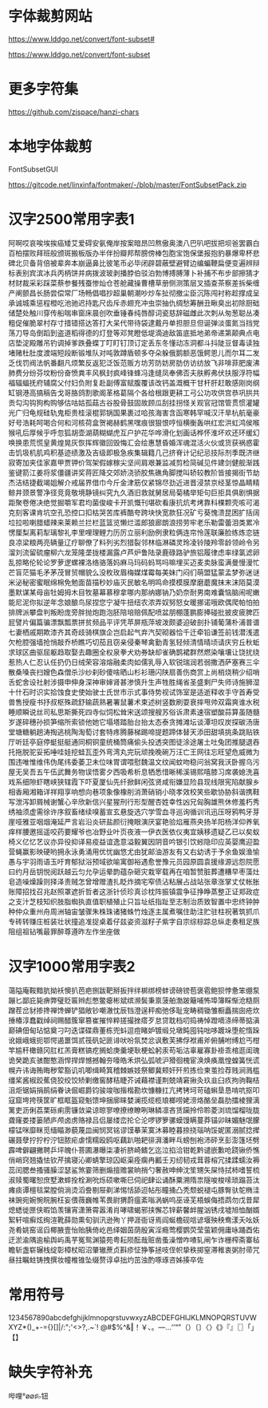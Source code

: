 # 字体裁剪网站

https://www.lddgo.net/convert/font-subset#

https://www.lddgo.net/convert/font-subset

# 更多字符集
https://github.com/zispace/hanzi-chars

# 本地字体裁剪

FontSubsetGUI

https://gitcode.net/linxinfa/fontmaker/-/blob/master/FontSubsetPack.zip

# 汉字2500常用字表1

阿啊哎哀唉埃挨癌矮艾爱碍安氨俺岸按案暗昂凹熬傲奥澳八巴叭吧拔把坝爸罢霸白百柏摆败拜班般颁斑搬板版办半伴扮瓣邦帮膀傍棒包胞宝饱保堡报抱豹暴爆卑杯悲碑北贝备背倍被辈奔本崩逼鼻比彼笔币必毕闭辟碧蔽壁避臂边编蝙鞭扁便变遍辨辩标表别宾滨冰兵丙柄饼并病拨波玻剥播脖伯驳泊勃博搏膊薄卜补捕不布步部擦猜才材财裁采彩踩菜蔡参餐残蚕惨灿仓苍舱藏操曹槽草册侧测策层叉插查茶察差拆柴缠产阐颤昌长肠尝偿常厂场畅倡唱抄超巢朝潮吵炒车扯彻撤尘臣沉陈闯衬称趁撑成呈承诚城乘惩程橙吃池驰迟持匙尺齿斥赤翅充冲虫崇抽仇绸愁筹酬丑瞅臭出初除厨础储楚处触川穿传船喘串窗床晨创吹垂锤春纯唇醇词瓷慈辞磁雌此次刺从匆葱聪丛凑粗促催脆翠村存寸措错搭达答打大呆代带待袋逮戴丹单担胆旦但诞弹淡蛋氮当挡党荡刀导岛倒蹈到盗道稻得德的灯登等邓凳瞪低堤滴迪敌笛底抵地弟帝递第颠典点电店垫淀殿雕吊钓调掉爹跌叠蝶丁叮盯钉顶订定丢东冬懂动冻洞都斗抖陡豆督毒读独堵赌杜肚度渡端短段断锻堆队对吨敦蹲盾顿多夺朵躲俄鹅额恶饿鳄恩儿而尔耳二发乏伐罚阀法帆番翻凡烦繁反返犯泛饭范贩方坊芳防妨房肪仿访纺放飞非啡菲肥废沸肺费分纷芬坟粉份奋愤粪丰风枫封疯峰锋蜂冯逢缝凤奉佛否夫肤孵弗伏扶服浮符幅福辐蝠抚府辅腐父付妇负附复赴副傅富赋腹覆该改钙盖溉概干甘杆肝赶敢感刚岗纲缸钢港高搞稿告戈哥胳鸽割歌阁革格葛隔个各给根跟更耕工弓公功攻供宫恭巩拱共贡勾沟钩狗构购够估咕姑孤菇古谷股骨鼓固故顾瓜刮挂拐怪关观官冠馆管贯惯灌罐光广归龟规硅轨鬼柜贵桂滚棍郭锅国果裹过哈孩海害含函寒韩罕喊汉汗旱杭航毫豪好号浩耗呵喝合何和河核荷盒贺褐赫鹤黑嘿痕很狠恨哼恒横衡轰哄红宏洪虹鸿侯喉猴吼后厚候乎呼忽狐胡壶湖葫糊蝴虎互户护花华哗滑化划画话桦怀淮坏欢还环缓幻唤换患荒慌皇黄煌晃灰恢挥辉徽回毁悔汇会绘惠慧昏婚浑魂混活火伙或货获祸惑霍击饥圾机肌鸡积基迹绩激及吉级即极急疾集辑籍几己挤脊计记纪忌技际剂季既济继寂寄加夹佳家嘉甲贾钾价驾架假嫁稼尖坚间肩艰兼监减剪检简碱见件建剑健舰渐践鉴键箭江姜将浆僵疆讲奖蒋匠降交郊娇浇骄胶焦礁角脚搅叫轿较教阶皆接揭街节劫杰洁结捷截竭姐解介戒届界借巾今斤金津筋仅紧锦尽劲近进晋浸禁京经茎惊晶睛精鲸井颈景警净径竞竟敬境静镜纠究九久酒旧救就舅居局菊橘举矩句巨拒具俱剧惧据距聚卷倦决绝觉掘嚼军君均菌俊峻卡开凯慨刊堪砍看康抗炕考烤靠科棵颗壳咳可渴克刻客课肯坑空孔恐控口扣枯哭苦库裤酷夸跨块快宽款狂况矿亏葵愧溃昆困扩括阔垃拉啦喇腊蜡辣来莱赖兰拦栏蓝篮览懒烂滥郎狼廊朗浪捞劳牢老乐勒雷蕾泪类累冷愣厘梨离莉犁璃黎礼李里哩理鲤力历厉立丽利励例隶粒俩连帘怜莲联廉脸练炼恋链良凉梁粮两亮辆量辽疗聊僚了料列劣烈猎裂邻林临淋磷灵玲凌铃陵羚零龄领岭令另溜刘流留硫瘤柳六龙笼隆垄拢楼漏露卢芦炉鲁陆录鹿碌路驴旅铝履律虑率绿氯滤卵乱掠略伦轮论罗萝逻螺裸洛络骆落妈麻马玛码蚂骂吗嘛埋买迈麦卖脉蛮满曼慢漫忙芒盲茫猫毛矛茅茂冒贸帽貌么没枚玫眉梅媒煤霉每美妹门闷们萌盟猛蒙孟梦弥迷谜米泌秘密蜜眠绵棉免勉面苗描秒妙庙灭民敏名明鸣命摸模膜摩磨蘑魔抹末沫陌莫漠墨默谋某母亩牡姆拇木目牧墓幕慕穆拿哪内那纳娜钠乃奶奈耐男南难囊恼脑闹呢嫩能尼泥你拟逆年念娘酿鸟尿捏您宁凝牛扭纽农浓弄奴努怒女暖挪诺哦欧偶爬帕怕拍排牌派攀盘判叛盼庞旁胖抛炮跑泡胚陪培赔佩配喷盆朋棚蓬鹏膨捧碰批披皮疲脾匹屁譬片偏篇骗漂飘瓢票拼贫频品平评凭苹屏瓶萍坡泼颇婆迫破剖扑铺葡蒲朴浦普谱七妻栖戚期欺漆齐其奇歧骑棋旗企岂启起气弃汽契砌器恰千迁牵铅谦签前钱潜浅遣欠枪腔强墙抢悄敲乔桥瞧巧切茄且窃亲侵秦琴禽勤青氢轻倾清情晴顷请庆穷丘秋蚯求球区曲驱屈躯趋取娶去趣圈全权泉拳犬劝券缺却雀确鹊裙群然燃染嚷壤让饶扰绕惹热人仁忍认任扔仍日绒荣容溶熔融柔肉如儒乳辱入软锐瑞润若弱撒洒萨塞赛三伞散桑嗓丧扫嫂色森僧杀沙纱刹砂傻啥晒山杉衫珊闪陕扇善伤商赏上尚梢烧稍少绍哨舌蛇舍设社射涉摄申伸身深神审婶肾甚渗慎升生声牲胜绳省圣盛剩尸失师诗施狮湿十什石时识实拾蚀食史使始驶士氏世市示式事侍势视试饰室是适逝释收手守首寿受兽售授瘦书抒叔枢殊疏舒输蔬熟暑署鼠薯术束述树竖数刷耍衰摔甩帅双霜爽谁水税睡顺瞬说丝司私思斯撕死四寺似饲松耸宋送颂搜艘苏俗诉肃素速宿塑酸蒜算虽随髓岁遂碎穗孙损笋缩所索锁他她它塌塔踏胎台抬太态泰贪摊滩坛谈潭坦叹炭探碳汤唐堂塘糖躺趟涛掏逃桃陶淘萄讨套特疼腾藤梯踢啼提题蹄体替天添田甜填挑条跳贴铁厅听廷亭庭停蜓挺艇通同桐铜童统桶筒痛偷头投透突图徒涂途屠土吐兔团推腿退吞托拖脱驼妥拓唾哇娃挖蛙瓦歪外弯湾丸完玩顽挽晚碗万汪亡王网往忘旺望危威微为围违唯惟维伟伪尾纬委萎卫未位味胃谓喂慰魏温文纹闻蚊吻稳问翁窝我沃卧握乌污屋无吴吾五午伍武舞务物误悟雾夕西吸希析息牺悉惜晰稀溪锡熙嘻膝习席袭媳洗喜戏系细隙虾瞎峡狭辖霞下吓夏厦仙先纤掀鲜闲弦贤咸衔嫌显险县现线限宪陷献腺乡相香厢湘箱详祥翔享响想向巷项象像橡削消萧硝销小晓孝效校笑些歇协胁斜谐携鞋写泄泻卸屑械谢蟹心辛欣新信兴星猩刑行形型醒杏姓幸性凶兄匈胸雄熊休修羞朽秀绣袖须虚需徐许序叙畜绪续嗅蓄宣玄悬旋选穴学雪血寻巡询循训讯迅压呀鸦鸭牙芽崖哑雅亚咽烟淹延严言岩沿炎研盐颜衍掩眼演厌宴艳验焰雁燕央扬羊阳杨洋仰养氧痒样腰邀摇遥咬药要耀爷也冶野业叶页夜液一伊衣医依仪夷宜姨移遗疑乙已以矣蚁椅义亿忆艺议亦异役抑译易疫益谊逸意溢毅翼因阴音吟银引饮蚓隐印应英婴鹰迎盈营蝇赢影映硬哟拥永泳勇涌用优忧幽悠尤由犹邮油游友有又右幼诱于予余鱼娱渔愉愚与宇羽雨语玉吁育郁狱浴预域欲喻寓御裕遇愈誉豫元员园原圆袁援缘源远怨院愿曰约月岳钥悦阅跃越云匀允孕运晕韵蕴杂砸灾栽宰载再在咱暂赞脏葬遭糟早枣藻灶皂造噪燥躁则择泽责贼怎曾增赠渣扎眨炸摘宅窄债沾粘展占战站张章涨掌丈仗帐胀账障招找召兆赵照罩遮折哲者这浙针侦珍真诊枕阵振镇震争征挣睁蒸整正证郑政症之支汁芝枝知织肢脂蜘执直值职植殖止只旨址纸指趾至志制治质致智置中忠终钟肿种仲众重州舟周洲轴宙皱骤朱株珠诸猪蛛竹烛逐主属煮嘱住助注贮驻柱祝著筑抓爪专砖转赚庄桩装壮状撞追准捉桌着仔兹姿资滋籽子紫字自宗综棕踪总纵走奏租足族阻组祖钻嘴最罪醉尊遵昨左作坐座做

# 汉字1000常用字表2

蔼隘庵鞍黯肮拗袄懊扒芭疤捌跋靶掰扳拌绊梆绑榜蚌谤磅镑苞褒雹鲍狈悖惫笨绷泵蹦匕鄙庇毙痹弊璧贬匾辫彪憋鳖瘪彬斌缤濒鬓秉禀菠舶渤跛簸哺怖埠簿睬惭沧糙厕蹭茬岔豺掺搀禅馋蝉铲猖敞钞嘲澈忱辰铛澄逞秤痴弛侈耻宠畴稠锄雏橱矗揣囱疮炊捶椿淳蠢戳绰祠赐醋簇窜篡崔摧悴粹搓撮挫瘩歹怠贷耽档叨捣祷悼蹬嘀涤缔蒂掂滇巅碘佃甸玷惦奠刁叼迭谍碟鼎董栋兜蚪逗痘睹妒镀缎兑墩盹囤钝咄哆踱垛堕舵惰跺讹娥峨蛾扼鄂愕遏噩饵贰筏矾妃匪诽吠吩氛焚忿讽敷芙拂俘袱甫斧俯脯咐缚尬丐柑竿尴秆橄赣冈肛杠羔膏糕镐疙搁蛤庚羹埂耿梗蚣躬汞苟垢沽辜雇寡卦褂乖棺逛闺瑰诡癸跪亥骇酣憨涵悍捍焊憾撼翰夯嚎皓禾烘弘弧唬沪猾徊槐宦涣焕痪凰惶蝗簧恍谎幌卉讳诲贿晦秽荤豁讥叽唧缉畸箕稽棘嫉妓祭鲫冀颊奸歼煎拣俭柬茧捡荐贱涧溅槛缰桨酱椒跤蕉侥狡绞饺矫剿缴窖酵秸睫芥诫藉襟谨荆兢靖窘揪灸玖韭臼疚拘驹鞠桔沮炬锯娟捐鹃绢眷诀倔崛爵钧骏竣咖揩楷勘坎慷糠扛亢拷铐坷苛磕蝌垦恳啃吭抠叩寇窟垮挎筷筐旷框眶盔窥魁馈坤捆廓睐婪澜揽缆榄琅榔唠姥涝烙酪垒磊肋擂棱狸漓篱吏沥俐荔栗砾痢雳镰敛粱谅晾寥嘹撩缭瞭咧琳鳞凛吝赁躏拎伶聆菱浏琉馏榴咙胧聋窿娄搂篓陋庐颅卤虏赂禄吕侣屡缕峦抡仑沦啰锣箩骡蟆馒瞒蔓莽锚卯昧媚魅氓朦檬锰咪靡眯觅缅瞄渺藐蔑皿闽悯冥铭谬馍摹茉寞沐募睦暮捺挠瑙呐馁妮匿溺腻捻撵碾聂孽拧狞柠泞钮脓疟虐懦糯殴鸥呕藕趴啪耙徘湃潘畔乓螃刨袍沛砰烹彭澎篷坯劈霹啤僻翩撇聘乒坪魄仆菩圃瀑曝柒凄祈脐崎鳍乞迄泣掐洽钳乾黔谴嵌歉呛跷锹侨憔俏峭窍翘撬怯钦芹擒寝沁卿蜻擎琼囚岖渠痊瘸冉瓤壬刃纫韧戎茸蓉榕冗揉蹂蠕汝褥蕊闰腮叁搔骚臊涩瑟鲨煞霎筛删煽擅赡裳晌捎勺奢赦呻绅沈笙甥矢屎恃拭柿嗜誓梳淑赎蜀曙恕庶墅漱蟀拴栓涮吮烁硕嗽嘶巳伺祀肆讼诵酥粟溯隋祟隧唆梭嗦琐蹋苔汰瘫痰谭檀毯棠膛倘淌烫滔誊剔屉剃涕惕恬舔迢帖彤瞳捅凸秃颓蜕褪屯豚臀驮鸵椭洼袜豌宛婉惋皖腕枉妄偎薇巍帷苇畏尉猬蔚瘟紊嗡涡蜗呜巫诬芜梧蜈侮捂鹉勿戊昔犀熄蟋徙匣侠暇馅羡镶宵潇箫霄嚣淆肖哮啸蝎邪挟懈芯锌薪馨衅腥汹锈戌墟旭恤酗婿絮轩喧癣炫绚渲靴薛勋熏旬驯汛逊殉丫押涯衙讶焉阎蜒檐砚唁谚堰殃秧鸯漾夭吆妖尧肴姚窑谣舀椰腋壹怡贻胰倚屹邑绎姻茵荫殷寅淫瘾莺樱鹦荧莹萤颖佣庸咏踊酉佑迂淤渝隅逾榆舆屿禹芋冤鸳渊猿苑粤耘陨酝哉赃凿蚤澡憎咋喳轧闸乍诈栅榨斋寨毡瞻斩盏崭辗栈绽彰樟杖昭沼肇辙蔗贞斟疹怔狰筝拯吱侄帜挚秩掷窒滞稚衷粥肘帚咒昼拄瞩蛀铸拽撰妆幢椎锥坠缀赘谆卓拙灼茁浊酌啄琢咨姊揍卒佐

# 常用符号
1234567890abcdefghijklmnopqrstuvwxyzABCDEFGHIJKLMNOPQRSTUVWXYZ*()_+-={}[]|/:";'<>?,.~`!
@#$%^&‖！￥、。—…‘’“”（）〔〕〈〉《》『』〖〗「」【】

# 缺失字符补充
哔哩°ø∅♯♭钮
